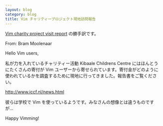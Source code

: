 ```yaml
---
layout: blog
category: blog
title: Vim チャリティープロジェクト現地訪問報告
---
```


[Vim charity project visit report](https://groups.google.com/d/topic/vim_use/7RGxjVimB1k/discussion) の勝手訳です。

From: Bram Moolenaar

Hello Vim users,

私が力を入れているチャリティー活動 Kibaale Childrens Centre にはほんとうにたくさんの寄付が Vim ユーザーから寄せられています。寄付金がどのように使われているかを調査するために現地に行ってきました。報告書をご覧ください。

  <http://www.iccf.nl/news.html>

彼らは学校で Vim を使っているようです。みなさんの想像とは違うものですが…

Happy Vimming!
